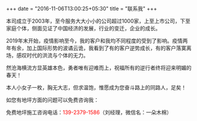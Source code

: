 +++
date = "2016-11-06T13:00:25+05:30"
title = "联系我"
+++

本司成立于2003年，至今服务大大小小的公司超过1000家，上至上市公司，下至家庭个体，侧面见证了中国经济的发展，行业的变迁，企业的成长。

2019年末开始，疫情影响至今，我的客户和我均不同程度的受到了影响。疫情两年有余，加上国际形势的波谲云诡，我看到了有的客户逆势成长，有的客户落寞离场，感叹时代的洪流与个体的无力。

然沧海横流方显英雄本色，勇者唯有迎难而上，祝福所有的逆行者终将迎来明媚的春天！

本人小女子一枚，胸无大志，但求温饱，惟愿成为您奋斗路上的同路人，足矣！

如您有地坪方面的问题可以免费咨询我：

免费地坪施工咨询电话：<span style="color:red">139-2379-1586</span>（刘经理，微信名：一朵木棉）

